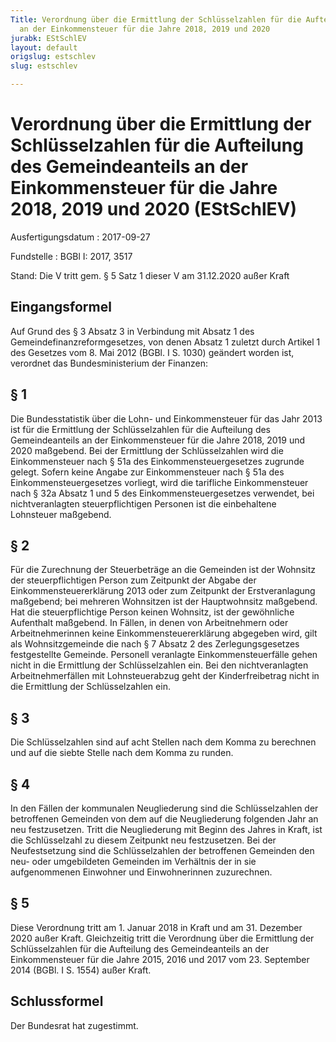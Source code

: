 ```yaml
---
Title: Verordnung über die Ermittlung der Schlüsselzahlen für die Aufteilung des Gemeindeanteils
  an der Einkommensteuer für die Jahre 2018, 2019 und 2020
jurabk: EStSchlEV
layout: default
origslug: estschlev
slug: estschlev

---
```


# Verordnung über die Ermittlung der Schlüsselzahlen für die Aufteilung des Gemeindeanteils an der Einkommensteuer für die Jahre 2018, 2019 und 2020 (EStSchlEV)

Ausfertigungsdatum
:   2017-09-27

Fundstelle
:   BGBl I: 2017, 3517

Stand: Die V tritt gem. § 5 Satz 1 dieser V am 31.12.2020 außer Kraft

## Eingangsformel

Auf Grund des § 3 Absatz 3 in Verbindung mit Absatz 1 des
Gemeindefinanzreformgesetzes, von denen Absatz 1 zuletzt durch Artikel
1 des Gesetzes vom 8. Mai 2012 (BGBl. I S. 1030) geändert worden ist,
verordnet das Bundesministerium der Finanzen:


## § 1

Die Bundesstatistik über die Lohn- und Einkommensteuer für das Jahr
2013 ist für die Ermittlung der Schlüsselzahlen für die Aufteilung des
Gemeindeanteils an der Einkommensteuer für die Jahre 2018, 2019 und
2020 maßgebend. Bei der Ermittlung der Schlüsselzahlen wird die
Einkommensteuer nach § 51a des Einkommensteuergesetzes zugrunde
gelegt. Sofern keine Angabe zur Einkommensteuer nach § 51a des
Einkommensteuergesetzes vorliegt, wird die tarifliche Einkommensteuer
nach § 32a Absatz 1 und 5 des Einkommensteuergesetzes verwendet, bei
nichtveranlagten steuerpflichtigen Personen ist die einbehaltene
Lohnsteuer maßgebend.


## § 2

Für die Zurechnung der Steuerbeträge an die Gemeinden ist der Wohnsitz
der steuerpflichtigen Person zum Zeitpunkt der Abgabe der
Einkommensteuererklärung 2013 oder zum Zeitpunkt der Erstveranlagung
maßgebend; bei mehreren Wohnsitzen ist der Hauptwohnsitz maßgebend.
Hat die steuerpflichtige Person keinen Wohnsitz, ist der gewöhnliche
Aufenthalt maßgebend. In Fällen, in denen von Arbeitnehmern oder
Arbeitnehmerinnen keine Einkommensteuererklärung abgegeben wird, gilt
als Wohnsitzgemeinde die nach § 7 Absatz 2 des Zerlegungsgesetzes
festgestellte Gemeinde. Personell veranlagte Einkommensteuerfälle
gehen nicht in die Ermittlung der Schlüsselzahlen ein. Bei den
nichtveranlagten Arbeitnehmerfällen mit Lohnsteuerabzug geht der
Kinderfreibetrag nicht in die Ermittlung der Schlüsselzahlen ein.


## § 3

Die Schlüsselzahlen sind auf acht Stellen nach dem Komma zu berechnen
und auf die siebte Stelle nach dem Komma zu runden.


## § 4

In den Fällen der kommunalen Neugliederung sind die Schlüsselzahlen
der betroffenen Gemeinden von dem auf die Neugliederung folgenden Jahr
an neu festzusetzen. Tritt die Neugliederung mit Beginn des Jahres in
Kraft, ist die Schlüsselzahl zu diesem Zeitpunkt neu festzusetzen. Bei
der Neufestsetzung sind die Schlüsselzahlen der betroffenen Gemeinden
den neu- oder umgebildeten Gemeinden im Verhältnis der in sie
aufgenommenen Einwohner und Einwohnerinnen zuzurechnen.


## § 5

Diese Verordnung tritt am 1. Januar 2018 in Kraft und am 31. Dezember
2020 außer Kraft. Gleichzeitig tritt die Verordnung über die
Ermittlung der Schlüsselzahlen für die Aufteilung des Gemeindeanteils
an der Einkommensteuer für die Jahre 2015, 2016 und 2017 vom 23.
September 2014 (BGBl. I S. 1554) außer Kraft.


## Schlussformel

Der Bundesrat hat zugestimmt.


